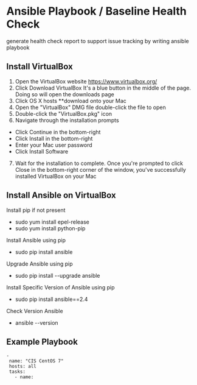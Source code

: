 #  Ansible Playbook / Baseline Health Check
generate health check report to support issue tracking by writing ansible playbook

## Install VirtualBox
1. Open the VirtualBox website https://www.virtualbox.org/  
2. Click Download VirtualBox It's a blue button in the middle of the page. Doing so will open the downloads page
3. Click OS X hosts  **download onto your Mac
4. Open the "VirtualBox" DMG file double-click the file to open
5. Double-click the "VirtualBox.pkg" icon
6. Navigate through the installation prompts
* Click Continue in the bottom-right 
* Click Install in the bottom-right
* Enter your Mac user password
* Click Install Software
7. Wait for the installation to complete. Once you're prompted to click Close in the bottom-right corner of the window, you've successfully installed VirtualBox on your Mac

## Install Ansible on VirtualBox
Install pip if not present 
* sudo yum install epel-release
* sudo yum install python-pip

Install Ansible using pip
* sudo pip install ansible

Upgrade Ansible using pip
* sudo pip install --upgrade ansible

Install Specific Version of Ansible using pip
* sudo pip install ansible==2.4

Check Version Ansible 
* ansible --version

## Example Playbook
```
-
 name: "CIS CentOS 7"
 hosts: all
 tasks:
   - name:
```

